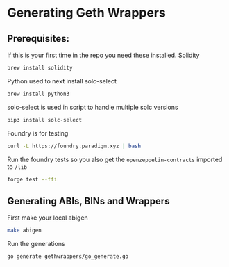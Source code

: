 # Generating Geth Wrappers
## Prerequisites: 
If this is your first time in the repo you need these installed.
Solidity
```bash
brew install solidity
```
Python used to next install solc-select
```bash
brew install python3
```
solc-select is used in script to handle multiple solc versions
```bash
pip3 install solc-select
```
Foundry is for testing
```bash
curl -L https://foundry.paradigm.xyz | bash
```
Run the foundry tests so you also get the `openzeppelin-contracts` imported to `/lib`
```bash
forge test --ffi
```
## Generating ABIs, BINs and Wrappers
First make your local abigen
```bash
make abigen
```
Run the generations
```bash
go generate gethwrappers/go_generate.go
```
